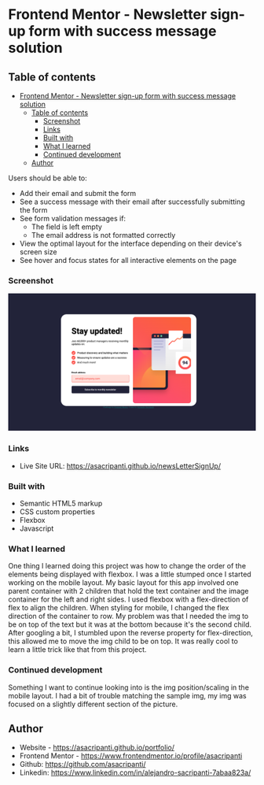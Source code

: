 # Frontend Mentor - Newsletter sign-up form with success message solution

## Table of contents

- [Frontend Mentor - Newsletter sign-up form with success message solution](#frontend-mentor---newsletter-sign-up-form-with-success-message-solution)
  - [Table of contents](#table-of-contents)
    - [Screenshot](#screenshot)
    - [Links](#links)
    - [Built with](#built-with)
    - [What I learned](#what-i-learned)
    - [Continued development](#continued-development)
  - [Author](#author)

Users should be able to:

- Add their email and submit the form
- See a success message with their email after successfully submitting the form
- See form validation messages if:
  - The field is left empty
  - The email address is not formatted correctly
- View the optimal layout for the interface depending on their device's screen size
- See hover and focus states for all interactive elements on the page

### Screenshot

![Overlook of project](assets/images/completeScreenshot.png)

### Links

- Live Site URL: https://asacripanti.github.io/newsLetterSignUp/


### Built with

- Semantic HTML5 markup
- CSS custom properties
- Flexbox
- Javascript

### What I learned

One thing I learned doing this project was how to change the order of the elements being displayed with flexbox. I was a little stumped once I started working on the mobile layout. My basic layout for this app involved one parent container with 2 children that hold the text container and the image container for the left and right sides. 
I used flexbox with a flex-direction of flex to align the children. When styling for mobile, I changed the flex direction of the container to row. My problem was that I needed the img to be on top of the text but it was at the bottom because it's the second child. 
After googling a bit, I stumbled upon the reverse property for flex-direction, this allowed me to move the img child to be on top. 
It was really cool to learn a little trick like that from this project. 

### Continued development

Something I want to continue looking into is the img position/scaling in the mobile layout. I had a bit of trouble matching the sample img, my img was focused on a slightly different section of the picture.

## Author

- Website - https://asacripanti.github.io/portfolio/
- Frontend Mentor - https://www.frontendmentor.io/profile/asacripanti
- Github: https://github.com/asacripanti/
- Linkedin: https://www.linkedin.com/in/alejandro-sacripanti-7abaa823a/


